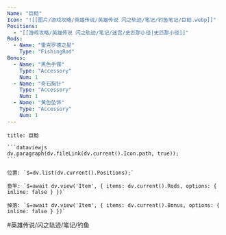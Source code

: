 ```yaml
---
Name: "巨鲶"
Icon: "![[图片/游戏攻略/英雄传说/英雄传说 闪之轨迹/笔记/钓鱼笔记/巨鲶.webp]]"
Positions:
  - "[[游戏攻略/英雄传说 闪之轨迹/笔记/迷宫/史匹那小径|史匹那小径]]"
Rods:
  - Name: "雷克罗德之星"
    Type: "FishingRod"
Bonus: 
  - Name: "黑色手镯"
    Type: "Accessory"
    Num: 1
  - Name: "奇石胸针"
    Type: "Accessory"
    Num: 1
  - Name: "黄色坠饰"
    Type: "Accessory"
    Num: 1
---
```

````ad-fish
title: 巨鲶

```dataviewjs
dv.paragraph(dv.fileLink(dv.current().Icon.path, true));
```

位置: `$=dv.list(dv.current().Positions);`

鱼竿: `$=await dv.view('Item', { items: dv.current().Rods, options: { inline: false } })`

掉落: `$=await dv.view('Item', { items: dv.current().Bonus, options: { inline: false } })`

````

#英雄传说/闪之轨迹/笔记/钓鱼